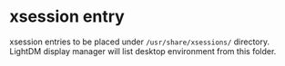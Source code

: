 # xsession entry

xsession entries to be placed under `/usr/share/xsessions/` directory.
LightDM display manager will list desktop environment from this folder.
